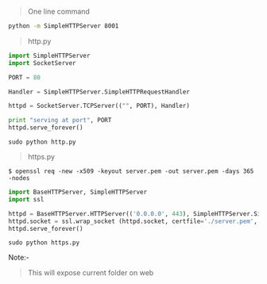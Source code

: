 > One line command
```sh
python -m SimpleHTTPServer 8001
```



> http.py
```python
import SimpleHTTPServer
import SocketServer

PORT = 80

Handler = SimpleHTTPServer.SimpleHTTPRequestHandler

httpd = SocketServer.TCPServer(("", PORT), Handler)

print "serving at port", PORT
httpd.serve_forever()
```
```command
sudo python http.py
```



> https.py
```command
$ openssl req -new -x509 -keyout server.pem -out server.pem -days 365 -nodes
```
```python
import BaseHTTPServer, SimpleHTTPServer
import ssl

httpd = BaseHTTPServer.HTTPServer(('0.0.0.0', 443), SimpleHTTPServer.SimpleHTTPRequestHandler)
httpd.socket = ssl.wrap_socket (httpd.socket, certfile='./server.pem', server_side=True)
httpd.serve_forever()
```
```command
sudo python https.py
```
Note:- 
> This will expose current folder on web
